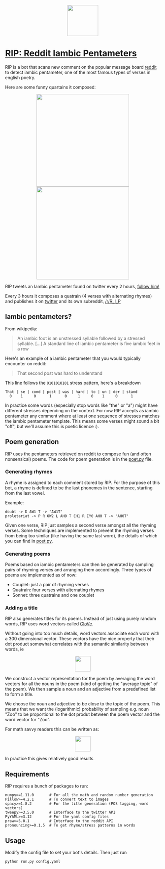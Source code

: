<div align="center">
  <a href="https://pmichel31415.github.io/reddit-iambic-pentameter/">
    <img src="https://github.com/pmichel31415/reddit-iambic-pentameter/raw/master/images/logo.gif" width="100px">
  </a>
</div>

#  [RIP: Reddit Iambic Pentameters](https://pmichel31415.github.io/reddit-iambic-pentameter/)

RIP is a bot that scans new comment on the popular message board [reddit](https://www.reddit.com/r/all/) to detect iambic pentameter, one of the most famous types of verses in english poetry.

Here are some funny quartains it composed:

<div align="center">
  <img src="https://github.com/pmichel31415/reddit-iambic-pentameter/raw/master/images/the_conventional_beyond.png" width="300px">
</div>
<div align="center">
  <img src="https://github.com/pmichel31415/reddit-iambic-pentameter/raw/master/images/the_christian_zoo.png" width="300px">
</div>

RIP tweets an Iambic pentameter found on twitter every 2 hours, [follow him!](https://twitter.com/R_I_P_bot)

Every 3 hours it composes a quatrain (4 verses with alternating rhymes) and publishes it on [twitter](https://twitter.com/R_I_P_bot) and its own subreddit, [/r/R_I_P](https://www.reddit.com/r/R_I_P/)

## Iambic pentameters?

From wikipedia:

> An iambic foot is an unstressed syllable followed by a stressed syllable. [...] A standard line of iambic pentameter is five iambic feet in a row

Here's an example of a iambic pentameter that you would typically encounter on reddit:

> That second post was hard to understand 

This line follows the ``0101010101`` stress pattern, here's a breakdown

    That | se | cond | post | was | hard | to | un | der | stand
      0    1     0      1      0     1     0    1     0      1  

In practice some words (especially stop words like "the" or "a") might have different stresses depending on the context. For now RIP accepts as iambic pentameter any comment where at least one sequence of stresses matches the iambic pentameter template. This means some verses might sound a bit "off", but we'll assume this is poetic licence :).

## Poem generation

RIP uses the pentameters retrieved on reddit to compose fun (and often nonsensical) poems. The code for poem generation is in the [poet.py](rip/poet.py) file.

### Generating rhymes

A rhyme is assigned to each comment stored by RIP. For the purpose of this bot, a rhyme is defined to be the last phonemes in the sentence, starting from the last vowel.

Example:

    doubt -> D AW1 T -> "AW1T"
    proletariat -> P R OW2 L AH0 T EH1 R IY0 AH0 T -> "AH0T"

Given one verse, RIP just samples a second verse amongst all the rhyming verses. Some techniques are implemented to prevent the rhyming verses from being too similar (like having the same last word), the details of which you can find in [poet.py](rip/poet.py).

### Generating poems

Poems based on iambic pentameters can then be generated by sampling pairs of rhyming verses and arranging them accordingly. Three types of poems are implemented as of now:

- Couplet: just a pair of rhyming verses
- Quatrain: four verses with alternating rhymes
- Sonnet: three quatrains and one couplet

### Adding a title

RIP also generates titles for its poems. Instead of just using purely random words, RIP uses word vectors called [GloVe](https://nlp.stanford.edu/projects/glove/).

Without going into too much details, word vectors associate each word with a 300 dimensional vector. These vectors have the nice property that their dot product somewhat correlates with the semantic similarity between words, ie

<div align="center">
  <img src="https://github.com/pmichel31415/reddit-iambic-pentameter/raw/master/images/glove_dot.png" height="50px">
</div>

We construct a vector representation for the poem by averaging the word vectors for all the nouns in the poem (kind of getting the "average topic" of the poem). We then sample a noun and an adjective from a predefined list to form a title.

We choose the noun and adjective to be close to the topic of the poem. This means that we want the (logarithmic) probability of sampling e.g. noun "Zoo" to be proportional to the dot produt between the poem vector and the word vector for "Zoo".

For math savvy readers this can be written as:

<div align="center">
  <img src="https://github.com/pmichel31415/reddit-iambic-pentameter/raw/master/images/noun_log_prob.png" height="50px">
</div>

In practice this gives relatively good results.

## Requirements

RIP requires a bunch of packages to run:

    numpy>=1.11.0       # For all the math and random number generation
    Pillow>=4.2.1       # To convert text to images
    spacy>=1.8.2        # For the title generation (POS tagging, word vectors)
    tweepy>=3.5.0       # Interface to the twitter API
    PyYAML>=3.12        # For the yaml config files
    praw>=5.0.1         # Interface to the reddit API
    pronouncing>=0.1.5  # To get rhyme/stress patterns in words

## Usage

Modify the config file to set your bot's details. Then just run

```bash
python run.py config.yaml
```

